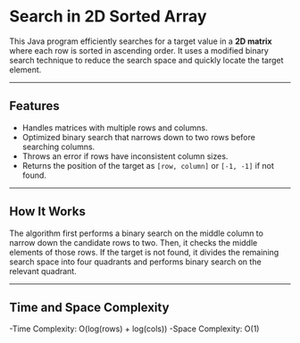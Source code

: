 # Search in 2D Sorted Array

This Java program efficiently searches for a target value in a **2D matrix** where each row is sorted in ascending order. It uses a modified binary search technique to reduce the search space and quickly locate the target element.

---

## Features

- Handles matrices with multiple rows and columns.
- Optimized binary search that narrows down to two rows before searching columns.
- Throws an error if rows have inconsistent column sizes.
- Returns the position of the target as `[row, column]` or `[-1, -1]` if not found.

---

## How It Works

The algorithm first performs a binary search on the middle column to narrow down the candidate rows to two. Then, it checks the middle elements of those rows. If the target is not found, it divides the remaining search space into four quadrants and performs binary search on the relevant quadrant.

---

## Time and Space Complexity

-Time Complexity: O(log(rows) + log(cols))
-Space Complexity: O(1)
